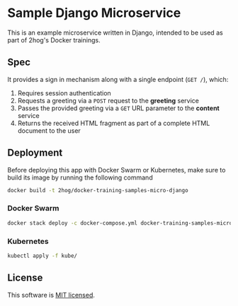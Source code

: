 # Sample Django Microservice

This is an example microservice written in Django, intended to be used as part of 2hog's Docker trainings.

## Spec
It provides a sign in mechanism along with a single endpoint (`GET /`), which:

1. Requires session authentication
2. Requests a greeting via a `POST` request to the **greeting** service
3. Passes the provided greeting via a `GET` URL parameter to the **content** service
4. Returns the received HTML fragment as part of a complete HTML document to the user

## Deployment

Before deploying this app with Docker Swarm or Kubernetes, make sure to build its image by running the following command

```sh
docker build -t 2hog/docker-training-samples-micro-django
```

### Docker Swarm

```sh
docker stack deploy -c docker-compose.yml docker-training-samples-micro-django
```

### Kubernetes

```sh
kubectl apply -f kube/
```

## License

This software is [MIT licensed](LICENSE).